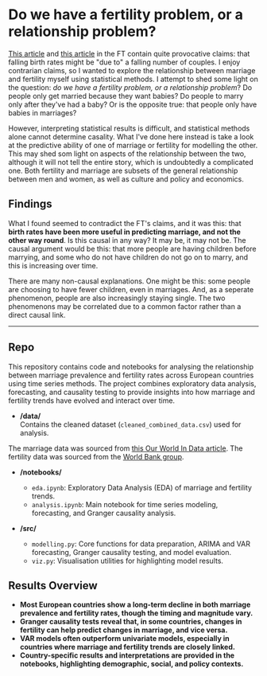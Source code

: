# Do we have a fertility problem, or a relationship problem?

[This article](https://www.ft.com/content/43e2b4f6-5ab7-4c47-b9fd-d611c36dad74) and [this article](https://www.ft.com/content/cef1c8b4-b278-425a-88b4-99d37bd4439b) in the FT contain quite provocative claims: that falling birth rates might be "due to" a falling number of couples. I enjoy contrarian claims, so I wanted to explore the relationship between marriage and fertility myself using statistical methods. I attempt to shed some light on the question: _do we have a fertility problem, or a relationship problem_? Do people only get married because they want babies? Do people to marry only after they've had a baby? Or is the opposite true: that people only have babies in marriages?

However, interpreting statistical results is difficult, and statistical methods alone cannot determine casality. What I've done here instead is take a look at the predictive ability of one of marriage or fertility for modelling the other. This may shed som light on aspects of the relationship between the two, although it will not tell the entire story, which is undoubtedly a complicated one. Both fertility and marriage are subsets of the general relationship between men and women, as well as culture and policy and economics. 

## Findings

What I found seemed to contradict the FT's claims, and it was this: that **birth rates have been more useful in predicting marriage, and not the other way round**. Is this causal in any way? It may be, it may not be. The causal argument would be this: that more people are having children before marrying, and some who do not have children do not go on to marry, and this is increasing over time.

There are many non-causal explanations. One might be this: some people are choosing to have fewer children, even in marriages. And, as a seperate phenomenon, people are also increasingly staying single. The two phenomenons may be correlated due to a common factor rather than a direct causal link.

---

## Repo
This repository contains code and notebooks for analysing the relationship between marriage prevalence and fertility rates across European countries using time series methods. The project combines exploratory data analysis, forecasting, and causality testing to provide insights into how marriage and fertility trends have evolved and interact over time.

- **/data/**  
  Contains the cleaned dataset (`cleaned_combined_data.csv`) used for analysis.

The marriage data was sourced from [this Our World In Data article](https://ourworldindata.org/marriages-and-divorces#:~:text=Overall%2C%20we%20see%20a%20global,married%20or%20in%20a%20union.).
The fertility data was sourced from the [World Bank group](https://data.worldbank.org/indicator/SP.DYN.TFRT.IN?end=2023&start=1960&view=chart).

- **/notebooks/**  
  - `eda.ipynb`: Exploratory Data Analysis (EDA) of marriage and fertility trends.
  - `analysis.ipynb`: Main notebook for time series modeling, forecasting, and Granger causality analysis.

- **/src/**  
  - `modelling.py`: Core functions for data preparation, ARIMA and VAR forecasting, Granger causality testing, and model evaluation.
  - `viz.py`: Visualisation utilities for highlighting model results.

## Results Overview
- **Most European countries show a long-term decline in both marriage prevalence and fertility rates, though the timing and magnitude vary.**
- **Granger causality tests reveal that, in some countries, changes in fertility can help predict changes in marriage, and vice versa.**
- **VAR models often outperform univariate models, especially in countries where marriage and fertility trends are closely linked.**
- **Country-specific results and interpretations are provided in the notebooks, highlighting demographic, social, and policy contexts.**
